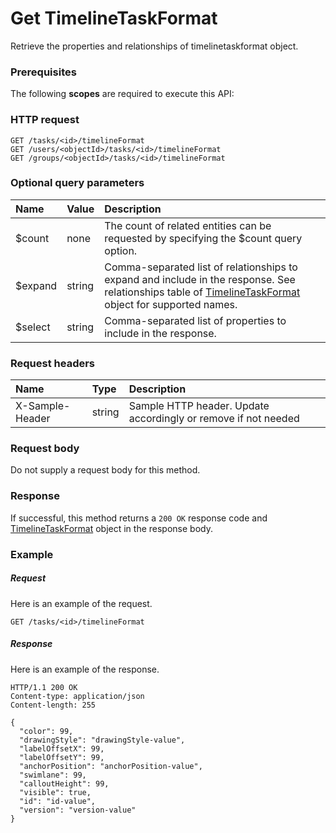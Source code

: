 # Get TimelineTaskFormat

Retrieve the properties and relationships of timelinetaskformat object.
### Prerequisites
The following **scopes** are required to execute this API: 
### HTTP request
<!-- { "blockType": "ignored" } -->
```http
GET /tasks/<id>/timelineFormat
GET /users/<objectId>/tasks/<id>/timelineFormat
GET /groups/<objectId>/tasks/<id>/timelineFormat
```
### Optional query parameters
|Name|Value|Description|
|:---------------|:--------|:-------|
|$count|none|The count of related entities can be requested by specifying the $count query option.|
|$expand|string|Comma-separated list of relationships to expand and include in the response. See relationships table of [TimelineTaskFormat](../resources/timelinetaskformat.md) object for supported names. |
|$select|string|Comma-separated list of properties to include in the response.|

### Request headers
| Name       | Type | Description|
|:-----------|:------|:----------|
| X-Sample-Header  | string  | Sample HTTP header. Update accordingly or remove if not needed|

### Request body
Do not supply a request body for this method.
### Response
If successful, this method returns a `200 OK` response code and [TimelineTaskFormat](../resources/timelinetaskformat.md) object in the response body.
### Example
##### Request
Here is an example of the request.
<!-- {
  "blockType": "request",
  "name": "get_timelinetaskformat"
}-->
```http
GET /tasks/<id>/timelineFormat
```
##### Response
Here is an example of the response.
<!-- {
  "blockType": "response",
  "truncated": false,
  "@odata.type": "microsoft.graph.timelinetaskformat"
} -->
```http
HTTP/1.1 200 OK
Content-type: application/json
Content-length: 255

{
  "color": 99,
  "drawingStyle": "drawingStyle-value",
  "labelOffsetX": 99,
  "labelOffsetY": 99,
  "anchorPosition": "anchorPosition-value",
  "swimlane": 99,
  "calloutHeight": 99,
  "visible": true,
  "id": "id-value",
  "version": "version-value"
}
```

<!-- uuid: 8060035e-062d-44ca-b14d-94eae4b43c22
2015-10-25 14:02:53 UTC -->
<!-- {
  "type": "#page.annotation",
  "description": "Get TimelineTaskFormat",
  "keywords": "",
  "section": "documentation",
  "tocPath": ""
}-->